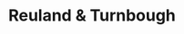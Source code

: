 ---
title: "Reuland & Turnbough"
url: /lake-forest/reuland-and-turnbough/
shop: funeral directors
---